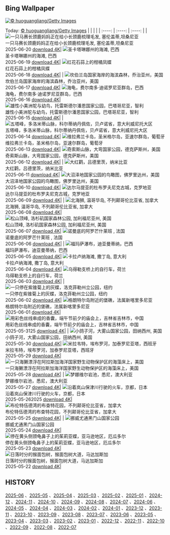 ## Bing Wallpaper
[![© huoguangliang/Getty Images](https://cn.bing.com/th?id=OHR.SummerSolsticeY25_ZH-CN2728972774_1920x1200.jpg&w=1000)](https://cn.bing.com/th?id=OHR.SummerSolsticeY25_ZH-CN2728972774_1920x1200.jpg&pid=hp&w=3840&h=2160&rs=1&c=4)

Today: [© huoguangliang/Getty Images](https://cn.bing.com/th?id=OHR.SummerSolsticeY25_ZH-CN2728972774_1920x1200.jpg&pid=hp&w=3840&h=2160&rs=1&c=4)
  |      |      |      |
| :----: | :----: | :----: |
| ![一只马赛长颈鹿妈妈正在给小长颈鹿梳理毛发, 塞伦盖蒂,坦桑尼亚](https://cn.bing.com/th?id=OHR.SerengetiGiraffe_ZH-CN2613013393_1920x1200.jpg&pid=hp&w=384&h=216&rs=1&c=4) <br/> 一只马赛长颈鹿妈妈正在给小长颈鹿梳理毛发, 塞伦盖蒂,坦桑尼亚 <br/> 2025-06-20  [download 4K](https://cn.bing.com/th?id=OHR.SerengetiGiraffe_ZH-CN2613013393_1920x1200.jpg&pid=hp&w=3840&h=2160&rs=1&c=4)| ![圣卡塔琳娜州的海滩, 巴西](https://cn.bing.com/th?id=OHR.WinterBegins_ZH-CN7638411804_1920x1200.jpg&pid=hp&w=384&h=216&rs=1&c=4) <br/> 圣卡塔琳娜州的海滩, 巴西 <br/> 2025-06-19  [download 4K](https://cn.bing.com/th?id=OHR.WinterBegins_ZH-CN7638411804_1920x1200.jpg&pid=hp&w=3840&h=2160&rs=1&c=4)| ![红花石蒜上的柑橘凤蝶](https://cn.bing.com/th?id=OHR.AsianSwallowtail_ZH-CN7442263508_1920x1200.jpg&pid=hp&w=384&h=216&rs=1&c=4) <br/> 红花石蒜上的柑橘凤蝶 <br/> 2025-06-18  [download 4K](https://cn.bing.com/th?id=OHR.AsianSwallowtail_ZH-CN7442263508_1920x1200.jpg&pid=hp&w=3840&h=2160&rs=1&c=4)|
| ![坎伯兰岛国家海岸的海滨森林，乔治亚州，美国](https://cn.bing.com/th?id=OHR.CumberlandOaks_ZH-CN7265906780_1920x1200.jpg&pid=hp&w=384&h=216&rs=1&c=4) <br/> 坎伯兰岛国家海岸的海滨森林，乔治亚州，美国 <br/> 2025-06-17  [download 4K](https://cn.bing.com/th?id=OHR.CumberlandOaks_ZH-CN7265906780_1920x1200.jpg&pid=hp&w=3840&h=2160&rs=1&c=4)| ![海龟，费尔南多·迪诺罗尼亚群岛，巴西](https://cn.bing.com/th?id=OHR.SeaTurtleBrazil_ZH-CN6907161064_1920x1200.jpg&pid=hp&w=384&h=216&rs=1&c=4) <br/> 海龟，费尔南多·迪诺罗尼亚群岛，巴西 <br/> 2025-06-16  [download 4K](https://cn.bing.com/th?id=OHR.SeaTurtleBrazil_ZH-CN6907161064_1920x1200.jpg&pid=hp&w=3840&h=2160&rs=1&c=4)| ![雄性小美洲鸵与幼鸟，托雷斯德尔潘恩国家公园，巴塔哥尼亚，智利](https://cn.bing.com/th?id=OHR.RheaDad_ZH-CN6706868651_1920x1200.jpg&pid=hp&w=384&h=216&rs=1&c=4) <br/> 雄性小美洲鸵与幼鸟，托雷斯德尔潘恩国家公园，巴塔哥尼亚，智利 <br/> 2025-06-15  [download 4K](https://cn.bing.com/th?id=OHR.RheaDad_ZH-CN6706868651_1920x1200.jpg&pid=hp&w=3840&h=2160&rs=1&c=4)|
| ![五塔峰，多洛米蒂山脉，科尔蒂纳丹佩佐，贝卢诺省，意大利威尼托大区](https://cn.bing.com/th?id=OHR.DolomitiEstate_ZH-CN6501271709_1920x1200.jpg&pid=hp&w=384&h=216&rs=1&c=4) <br/> 五塔峰，多洛米蒂山脉，科尔蒂纳丹佩佐，贝卢诺省，意大利威尼托大区 <br/> 2025-06-14  [download 4K](https://cn.bing.com/th?id=OHR.DolomitiEstate_ZH-CN6501271709_1920x1200.jpg&pid=hp&w=3840&h=2160&rs=1&c=4)| ![维拉弗兰卡岛，圣米格尔岛，亚速尔群岛，葡萄牙](https://cn.bing.com/th?id=OHR.SanMiguelAzores_ZH-CN2511982585_1920x1200.jpg&pid=hp&w=384&h=216&rs=1&c=4) <br/> 维拉弗兰卡岛，圣米格尔岛，亚速尔群岛，葡萄牙 <br/> 2025-06-13  [download 4K](https://cn.bing.com/th?id=OHR.SanMiguelAzores_ZH-CN2511982585_1920x1200.jpg&pid=hp&w=3840&h=2160&rs=1&c=4)| ![奇索斯山脉，大弯国家公园，德克萨斯州，美国](https://cn.bing.com/th?id=OHR.BigBendChisos_ZH-CN3794880768_1920x1200.jpg&pid=hp&w=384&h=216&rs=1&c=4) <br/> 奇索斯山脉，大弯国家公园，德克萨斯州，美国 <br/> 2025-06-12  [download 4K](https://cn.bing.com/th?id=OHR.BigBendChisos_ZH-CN3794880768_1920x1200.jpg&pid=hp&w=3840&h=2160&rs=1&c=4)|
| ![大红鹳，吕德里茨，纳米比亚](https://cn.bing.com/th?id=OHR.FlamingosNamibia_ZH-CN3639748956_1920x1200.jpg&pid=hp&w=384&h=216&rs=1&c=4) <br/> 大红鹳，吕德里茨，纳米比亚 <br/> 2025-06-11  [download 4K](https://cn.bing.com/th?id=OHR.FlamingosNamibia_ZH-CN3639748956_1920x1200.jpg&pid=hp&w=3840&h=2160&rs=1&c=4)| ![大沼泽地国家公园的鸟瞰图，佛罗里达州，美国](https://cn.bing.com/th?id=OHR.AerialEverglades_ZH-CN3388982881_1920x1200.jpg&pid=hp&w=384&h=216&rs=1&c=4) <br/> 大沼泽地国家公园的鸟瞰图，佛罗里达州，美国 <br/> 2025-06-10  [download 4K](https://cn.bing.com/th?id=OHR.AerialEverglades_ZH-CN3388982881_1920x1200.jpg&pid=hp&w=3840&h=2160&rs=1&c=4)| ![达尔马提亚的杜布罗夫尼克古城，克罗地亚](https://cn.bing.com/th?id=OHR.DubrovnikTwilight_ZH-CN2981648854_1920x1200.jpg&pid=hp&w=384&h=216&rs=1&c=4) <br/> 达尔马提亚的杜布罗夫尼克古城，克罗地亚 <br/> 2025-06-09  [download 4K](https://cn.bing.com/th?id=OHR.DubrovnikTwilight_ZH-CN2981648854_1920x1200.jpg&pid=hp&w=3840&h=2160&rs=1&c=4)|
| ![北海狮, 温哥华岛, 不列颠哥伦比亚省, 加拿大](https://cn.bing.com/th?id=OHR.StellarSeaLions_ZH-CN2859514359_1920x1200.jpg&pid=hp&w=384&h=216&rs=1&c=4) <br/> 北海狮, 温哥华岛, 不列颠哥伦比亚省, 加拿大 <br/> 2025-06-08  [download 4K](https://cn.bing.com/th?id=OHR.StellarSeaLions_ZH-CN2859514359_1920x1200.jpg&pid=hp&w=3840&h=2160&rs=1&c=4)| ![松山顶峰, 洛杉矶国家森林公园, 加利福尼亚州, 美国](https://cn.bing.com/th?id=OHR.PacificCrestTrail_ZH-CN9582395021_1920x1200.jpg&pid=hp&w=384&h=216&rs=1&c=4) <br/> 松山顶峰, 洛杉矶国家森林公园, 加利福尼亚州, 美国 <br/> 2025-06-07  [download 4K](https://cn.bing.com/th?id=OHR.PacificCrestTrail_ZH-CN9582395021_1920x1200.jpg&pid=hp&w=3840&h=2160&rs=1&c=4)| ![诺曼底的阿罗芒什莱班 , 法国](https://cn.bing.com/th?id=OHR.NormandyBeach_ZH-CN9312381737_1920x1200.jpg&pid=hp&w=384&h=216&rs=1&c=4) <br/> 诺曼底的阿罗芒什莱班 , 法国 <br/> 2025-06-06  [download 4K](https://cn.bing.com/th?id=OHR.NormandyBeach_ZH-CN9312381737_1920x1200.jpg&pid=hp&w=3840&h=2160&rs=1&c=4)|
| ![福玛萨瀑布，迪亚曼蒂纳，巴西](https://cn.bing.com/th?id=OHR.FumacinhaBahia_ZH-CN9190616593_1920x1200.jpg&pid=hp&w=384&h=216&rs=1&c=4) <br/> 福玛萨瀑布，迪亚曼蒂纳，巴西 <br/> 2025-06-05  [download 4K](https://cn.bing.com/th?id=OHR.FumacinhaBahia_ZH-CN9190616593_1920x1200.jpg&pid=hp&w=3840&h=2160&rs=1&c=4)| ![卡拉卢纳海滩, 撒丁岛, 意大利](https://cn.bing.com/th?id=OHR.CalaLuna_ZH-CN8174946414_1920x1200.jpg&pid=hp&w=384&h=216&rs=1&c=4) <br/> 卡拉卢纳海滩, 撒丁岛, 意大利 <br/> 2025-06-04  [download 4K](https://cn.bing.com/th?id=OHR.CalaLuna_ZH-CN8174946414_1920x1200.jpg&pid=hp&w=3840&h=2160&rs=1&c=4)| ![乌得勒支桥上的自行车，荷兰](https://cn.bing.com/th?id=OHR.BicyclesUtrecht_ZH-CN8016028978_1920x1200.jpg&pid=hp&w=384&h=216&rs=1&c=4) <br/> 乌得勒支桥上的自行车，荷兰 <br/> 2025-06-03  [download 4K](https://cn.bing.com/th?id=OHR.BicyclesUtrecht_ZH-CN8016028978_1920x1200.jpg&pid=hp&w=3840&h=2160&rs=1&c=4)|
| ![一只停在紫锥菊上的灰蝶，洛克菲勒州立公园，纽约](https://cn.bing.com/th?id=OHR.EchinaceaButterfly_ZH-CN7877489878_1920x1200.jpg&pid=hp&w=384&h=216&rs=1&c=4) <br/> 一只停在紫锥菊上的灰蝶，洛克菲勒州立公园，纽约 <br/> 2025-06-02  [download 4K](https://cn.bing.com/th?id=OHR.EchinaceaButterfly_ZH-CN7877489878_1920x1200.jpg&pid=hp&w=3840&h=2160&rs=1&c=4)| ![格朗特尔岛附近的堡礁，法属新喀里多尼亚](https://cn.bing.com/th?id=OHR.GrandeTerreReef_ZH-CN7463701309_1920x1200.jpg&pid=hp&w=384&h=216&rs=1&c=4) <br/> 格朗特尔岛附近的堡礁，法属新喀里多尼亚 <br/> 2025-06-01  [download 4K](https://cn.bing.com/th?id=OHR.GrandeTerreReef_ZH-CN7463701309_1920x1200.jpg&pid=hp&w=3840&h=2160&rs=1&c=4)| ![用彩色丝线串成的香囊，端午节前夕的庙会上，吉林省吉林市，中国](https://cn.bing.com/th?id=OHR.DuanwuFestivalY25_ZH-CN7343005503_1920x1200.jpg&pid=hp&w=384&h=216&rs=1&c=4) <br/> 用彩色丝线串成的香囊，端午节前夕的庙会上，吉林省吉林市，中国 <br/> 2025-05-3125  [download 4K](https://cn.bing.com/th?id=OHR.DuanwuFestivalY25_ZH-CN7343005503_1920x1200.jpg&pid=hp&w=3840&h=2160&rs=1&c=4)|
| ![小鸽子河，大雾山国家公园，田纳西州, 美国](https://cn.bing.com/th?id=OHR.LittlePigeonRiver_ZH-CN6554251943_1920x1200.jpg&pid=hp&w=384&h=216&rs=1&c=4) <br/> 小鸽子河，大雾山国家公园，田纳西州, 美国 <br/> 2025-05-30  [download 4K](https://cn.bing.com/th?id=OHR.LittlePigeonRiver_ZH-CN6554251943_1920x1200.jpg&pid=hp&w=3840&h=2160&rs=1&c=4)| ![米拉韦特，埃布罗河，加泰罗尼亚塔，西班牙](https://cn.bing.com/th?id=OHR.MiravetSpain_ZH-CN8584568741_1920x1200.jpg&pid=hp&w=384&h=216&rs=1&c=4) <br/> 米拉韦特，埃布罗河，加泰罗尼亚塔，西班牙 <br/> 2025-05-29  [download 4K](https://cn.bing.com/th?id=OHR.MiravetSpain_ZH-CN8584568741_1920x1200.jpg&pid=hp&w=3840&h=2160&rs=1&c=4)| ![一只海獭漂浮在阿拉斯加海洋国家野生动物保护区的海藻床上，美国](https://cn.bing.com/th?id=OHR.KelpOtter_ZH-CN8297228161_1920x1200.jpg&pid=hp&w=384&h=216&rs=1&c=4) <br/> 一只海獭漂浮在阿拉斯加海洋国家野生动物保护区的海藻床上，美国 <br/> 2025-05-28  [download 4K](https://cn.bing.com/th?id=OHR.KelpOtter_ZH-CN8297228161_1920x1200.jpg&pid=hp&w=3840&h=2160&rs=1&c=4)|
| ![梦娜维尔岩池，悉尼，澳大利亚](https://cn.bing.com/th?id=OHR.MonaValePool_ZH-CN7968271596_1920x1200.jpg&pid=hp&w=384&h=216&rs=1&c=4) <br/> 梦娜维尔岩池，悉尼，澳大利亚 <br/> 2025-05-27  [download 4K](https://cn.bing.com/th?id=OHR.MonaValePool_ZH-CN7968271596_1920x1200.jpg&pid=hp&w=3840&h=2160&rs=1&c=4)| ![沿着岚山保津川行驶的火车，京都，日本](https://cn.bing.com/th?id=OHR.Arashiyama2025_ZH-CN7836747321_1920x1200.jpg&pid=hp&w=384&h=216&rs=1&c=4) <br/> 沿着岚山保津川行驶的火车，京都，日本 <br/> 2025-05-262025  [download 4K](https://cn.bing.com/th?id=OHR.Arashiyama2025_ZH-CN7836747321_1920x1200.jpg&pid=hp&w=3840&h=2160&rs=1&c=4)| ![布伦特伍德湾的布查特花园，不列颠哥伦比亚省，加拿大](https://cn.bing.com/th?id=OHR.ButchartFlowers_ZH-CN6692930571_1920x1200.jpg&pid=hp&w=384&h=216&rs=1&c=4) <br/> 布伦特伍德湾的布查特花园，不列颠哥伦比亚省，加拿大 <br/> 2025-05-25  [download 4K](https://cn.bing.com/th?id=OHR.ButchartFlowers_ZH-CN6692930571_1920x1200.jpg&pid=hp&w=3840&h=2160&rs=1&c=4)|
| ![挪威尤通黑门山国家公园](https://cn.bing.com/th?id=OHR.JotunheimenPark_ZH-CN7417034574_1920x1200.jpg&pid=hp&w=384&h=216&rs=1&c=4) <br/> 挪威尤通黑门山国家公园 <br/> 2025-05-24  [download 4K](https://cn.bing.com/th?id=OHR.JotunheimenPark_ZH-CN7417034574_1920x1200.jpg&pid=hp&w=3840&h=2160&rs=1&c=4)| ![停在黄头侧颈龟鼻子上的茱莉亚蝶，亚马逊地区，厄瓜多尔](https://cn.bing.com/th?id=OHR.ButterflyTurtle_ZH-CN5706515924_1920x1200.jpg&pid=hp&w=384&h=216&rs=1&c=4) <br/> 停在黄头侧颈龟鼻子上的茱莉亚蝶，亚马逊地区，厄瓜多尔 <br/> 2025-05-23  [download 4K](https://cn.bing.com/th?id=OHR.ButterflyTurtle_ZH-CN5706515924_1920x1200.jpg&pid=hp&w=3840&h=2160&rs=1&c=4)| ![日落时分的猴面包树，猴面包树大道，马达加斯加](https://cn.bing.com/th?id=OHR.BaobabAvenue_ZH-CN5217451344_1920x1200.jpg&pid=hp&w=384&h=216&rs=1&c=4) <br/> 日落时分的猴面包树，猴面包树大道，马达加斯加 <br/> 2025-05-22  [download 4K](https://cn.bing.com/th?id=OHR.BaobabAvenue_ZH-CN5217451344_1920x1200.jpg&pid=hp&w=3840&h=2160&rs=1&c=4)|

  
  ## HISTORY
  [2025-06](https://github.com/Underglaze-Blue/bingwallpaper/tree/main/archive/2025-06/) 、[2025-05](https://github.com/Underglaze-Blue/bingwallpaper/tree/main/archive/2025-05/) 、[2025-04](https://github.com/Underglaze-Blue/bingwallpaper/tree/main/archive/2025-04/) 、[2025-03](https://github.com/Underglaze-Blue/bingwallpaper/tree/main/archive/2025-03/) 、[2025-02](https://github.com/Underglaze-Blue/bingwallpaper/tree/main/archive/2025-02/) 、[2025-01](https://github.com/Underglaze-Blue/bingwallpaper/tree/main/archive/2025-01/) 、[2024-12](https://github.com/Underglaze-Blue/bingwallpaper/tree/main/archive/2024-12/) 、[2024-11](https://github.com/Underglaze-Blue/bingwallpaper/tree/main/archive/2024-11/) 、[2024-10](https://github.com/Underglaze-Blue/bingwallpaper/tree/main/archive/2024-10/) 、[2024-09](https://github.com/Underglaze-Blue/bingwallpaper/tree/main/archive/2024-09/) 、[2024-08](https://github.com/Underglaze-Blue/bingwallpaper/tree/main/archive/2024-08/) 、[2024-07](https://github.com/Underglaze-Blue/bingwallpaper/tree/main/archive/2024-07/) 、[2024-06](https://github.com/Underglaze-Blue/bingwallpaper/tree/main/archive/2024-06/) 、[2024-05](https://github.com/Underglaze-Blue/bingwallpaper/tree/main/archive/2024-05/) 、[2024-04](https://github.com/Underglaze-Blue/bingwallpaper/tree/main/archive/2024-04/) 、[2024-03](https://github.com/Underglaze-Blue/bingwallpaper/tree/main/archive/2024-03/) 、[2024-02](https://github.com/Underglaze-Blue/bingwallpaper/tree/main/archive/2024-02/) 、[2024-01](https://github.com/Underglaze-Blue/bingwallpaper/tree/main/archive/2024-01/) 、[2023-12](https://github.com/Underglaze-Blue/bingwallpaper/tree/main/archive/2023-12/) 、[2023-11](https://github.com/Underglaze-Blue/bingwallpaper/tree/main/archive/2023-11/) 、[2023-10](https://github.com/Underglaze-Blue/bingwallpaper/tree/main/archive/2023-10/) 、[2023-09](https://github.com/Underglaze-Blue/bingwallpaper/tree/main/archive/2023-09/) 、[2023-08](https://github.com/Underglaze-Blue/bingwallpaper/tree/main/archive/2023-08/) 、[2023-07](https://github.com/Underglaze-Blue/bingwallpaper/tree/main/archive/2023-07/) 、[2023-06](https://github.com/Underglaze-Blue/bingwallpaper/tree/main/archive/2023-06/) 、[2023-05](https://github.com/Underglaze-Blue/bingwallpaper/tree/main/archive/2023-05/) 、[2023-04](https://github.com/Underglaze-Blue/bingwallpaper/tree/main/archive/2023-04/) 、[2023-03](https://github.com/Underglaze-Blue/bingwallpaper/tree/main/archive/2023-03/) 、[2023-02](https://github.com/Underglaze-Blue/bingwallpaper/tree/main/archive/2023-02/) 、[2023-01](https://github.com/Underglaze-Blue/bingwallpaper/tree/main/archive/2023-01/) 、[2022-12](https://github.com/Underglaze-Blue/bingwallpaper/tree/main/archive/2022-12/) 、[2022-11](https://github.com/Underglaze-Blue/bingwallpaper/tree/main/archive/2022-11/) 、[2022-10](https://github.com/Underglaze-Blue/bingwallpaper/tree/main/archive/2022-10/) 、[2022-09](https://github.com/Underglaze-Blue/bingwallpaper/tree/main/archive/2022-09/) 、[2022-08](https://github.com/Underglaze-Blue/bingwallpaper/tree/main/archive/2022-08/) 、[2022-07](https://github.com/Underglaze-Blue/bingwallpaper/tree/main/archive/2022-07/) 
